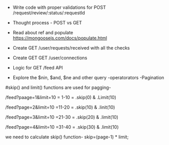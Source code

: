- Write code with proper validations for POST /request/review/:status/:requestId
- Thought process - POST vs GET
- Read about ref and populate https://mongoosejs.com/docs/populate.html
- Create GET /user/requests/received with all the checks
- Create GET GET /user/connections

- Logic for GET /feed API
- Explore the $nin, $and, $ne and other query -operatorators
-Pagination

#skip() and limit() functions are used for pagging-

/feed?paage=1&limit=10 = 1-10 = .skip(0) & .Limit(10)

/feed?page=2&limit=10 =11-20 = .skip(10) & .linit(10)

/feed?page=3&limit=10 =21-30 = .skip(20) & .limit(10)

/feed?page=4&limit=10 =31-40 = .skip(30) & .limit(10)

we need to calculate skip() function-
skip=(page-1) * limit;